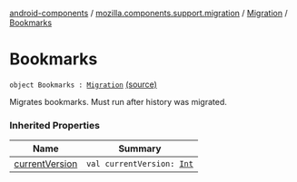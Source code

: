 [android-components](../../index.md) / [mozilla.components.support.migration](../index.md) / [Migration](index.md) / [Bookmarks](./-bookmarks.md)

# Bookmarks

`object Bookmarks : `[`Migration`](index.md) [(source)](https://github.com/mozilla-mobile/android-components/blob/master/components/support/migration/src/main/java/mozilla/components/support/migration/FennecMigrator.kt#L44)

Migrates bookmarks. Must run after history was migrated.

### Inherited Properties

| Name | Summary |
|---|---|
| [currentVersion](current-version.md) | `val currentVersion: `[`Int`](https://kotlinlang.org/api/latest/jvm/stdlib/kotlin/-int/index.html) |
